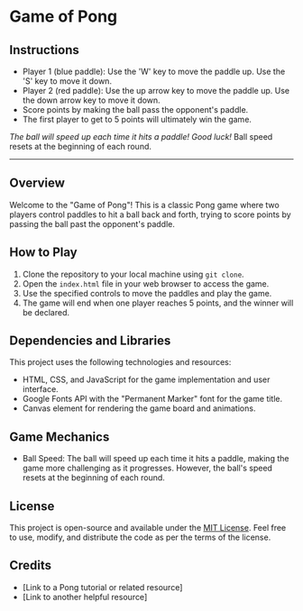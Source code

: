 # Game of Pong

## Instructions

- Player 1 (blue paddle): Use the 'W' key to move the paddle up. Use the 'S' key to move it down.
- Player 2 (red paddle): Use the up arrow key to move the paddle up. Use the down arrow key to move it down.
- Score points by making the ball pass the opponent's paddle.
- The first player to get to 5 points will ultimately win the game.

*The ball will speed up each time it hits a paddle! Good luck!* Ball speed resets at the beginning of each round.

---

## Overview

Welcome to the "Game of Pong"! This is a classic Pong game where two players control paddles to hit a ball back and forth, trying to score points by passing the ball past the opponent's paddle.

## How to Play

1. Clone the repository to your local machine using `git clone`.
2. Open the `index.html` file in your web browser to access the game.
3. Use the specified controls to move the paddles and play the game.
4. The game will end when one player reaches 5 points, and the winner will be declared.

## Dependencies and Libraries

This project uses the following technologies and resources:

- HTML, CSS, and JavaScript for the game implementation and user interface.
- Google Fonts API with the "Permanent Marker" font for the game title.
- Canvas element for rendering the game board and animations.

## Game Mechanics

- Ball Speed: The ball will speed up each time it hits a paddle, making the game more challenging as it progresses. However, the ball's speed resets at the beginning of each round.

## License

This project is open-source and available under the [MIT License](LICENSE). Feel free to use, modify, and distribute the code as per the terms of the license.

## Credits

- [Link to a Pong tutorial or related resource]
- [Link to another helpful resource]
